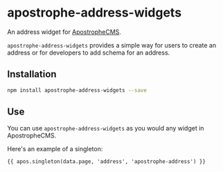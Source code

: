# apostrophe-address-widgets

An address widget for [ApostropheCMS](http://apostrophecms.org/).

`apostrophe-address-widgets` provides a simple way for users to create an address or for developers to add schema for an address.

## Installation

```bash
npm install apostrophe-address-widgets --save
```

## Use

You can use `apostrophe-address-widgets` as you would any widget in ApostropheCMS.

Here's an example of a singleton:

```nunjucks
{{ apos.singleton(data.page, 'address', 'apostrophe-address') }}
```
